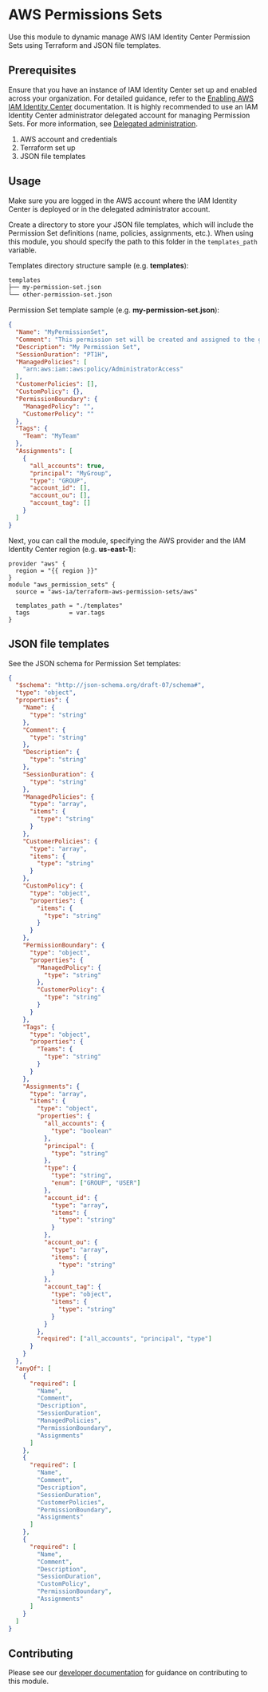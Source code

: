 # AWS Permissions Sets

Use this module to dynamic manage AWS IAM Identity Center Permission Sets using Terraform and JSON file templates.

## Prerequisites

Ensure that you have an instance of IAM Identity Center set up and enabled across your organization. For detailed guidance, refer to the [Enabling AWS IAM Identity Center](https://docs.aws.amazon.com/singlesignon/latest/userguide/get-set-up-for-idc.html) documentation. It is highly recommended to use an IAM Identity Center administrator delegated account for managing Permission Sets. For more information, see [Delegated administration](https://docs.aws.amazon.com/singlesignon/latest/userguide/delegated-admin.html).

1. AWS account and credentials
2. Terraform set up
3. JSON file templates

## Usage

Make sure you are logged in the AWS account where the IAM Identity Center is deployed or in the delegated administrator account.

Create a directory to store your JSON file templates, which will include the Permission Set definitions (name, policies, assignments, etc.). When using this module, you should specify the path to this folder in the `templates_path` variable.

Templates directory structure sample (e.g. **templates**):

```bash
templates
├── my-permission-set.json
└── other-permission-set.json
```

Permission Set template sample (e.g. **my-permission-set.json**):

```json
{
  "Name": "MyPermissionSet",
  "Comment": "This permission set will be created and assigned to the group MyGroup for all accounts within the organization.",
  "Description": "My Permission Set",
  "SessionDuration": "PT1H",
  "ManagedPolicies": [
    "arn:aws:iam::aws:policy/AdministratorAccess"
  ],
  "CustomerPolicies": [],
  "CustomPolicy": {},
  "PermissionBoundary": {
    "ManagedPolicy": "",
    "CustomerPolicy": ""
  },
  "Tags": {
    "Team": "MyTeam"
  },
  "Assignments": [
    {
      "all_accounts": true,
      "principal": "MyGroup",
      "type": "GROUP",
      "account_id": [],
      "account_ou": [],
      "account_tag": []
    }
  ]
}
```

Next, you can call the module, specifying the AWS provider and the IAM Identity Center region (e.g. **us-east-1**):

```hcl
provider "aws" {
  region = "{{ region }}"
}
module "aws_permission_sets" {
  source = "aws-ia/terraform-aws-permission-sets/aws"

  templates_path = "./templates"
  tags           = var.tags
}
```

## JSON file templates

See the JSON schema for Permission Set templates:

```json
{
  "$schema": "http://json-schema.org/draft-07/schema#",
  "type": "object",
  "properties": {
    "Name": {
      "type": "string"
    },
    "Comment": {
      "type": "string"
    },
    "Description": {
      "type": "string"
    },
    "SessionDuration": {
      "type": "string"
    },
    "ManagedPolicies": {
      "type": "array",
      "items": {
        "type": "string"
      }
    },
    "CustomerPolicies": {
      "type": "array",
      "items": {
        "type": "string"
      }
    },
    "CustomPolicy": {
      "type": "object",
      "properties": {
        "items": {
          "type": "string"
        }
      }
    },
    "PermissionBoundary": {
      "type": "object",
      "properties": {
        "ManagedPolicy": {
          "type": "string"
        },
        "CustomerPolicy": {
          "type": "string"
        }
      }
    },
    "Tags": {
      "type": "object",
      "properties": {
        "Teams": {
          "type": "string"
        }
      }
    },
    "Assignments": {
      "type": "array",
      "items": {
        "type": "object",
        "properties": {
          "all_accounts": {
            "type": "boolean"
          },
          "principal": {
            "type": "string"
          },
          "type": {
            "type": "string",
            "enum": ["GROUP", "USER"]
          },
          "account_id": {
            "type": "array",
            "items": {
              "type": "string"
            }
          },
          "account_ou": {
            "type": "array",
            "items": {
              "type": "string"
            }
          },
          "account_tag": {
            "type": "object",
            "items": {
              "type": "string"
            }
          }
        },
        "required": ["all_accounts", "principal", "type"]
      }
    }
  },
  "anyOf": [
    {
      "required": [
        "Name",
        "Comment",
        "Description",
        "SessionDuration",
        "ManagedPolicies",
        "PermissionBoundary",
        "Assignments"
      ]
    },
    {
      "required": [
        "Name",
        "Comment",
        "Description",
        "SessionDuration",
        "CustomerPolicies",
        "PermissionBoundary",
        "Assignments"
      ]
    },
    {
      "required": [
        "Name",
        "Comment",
        "Description",
        "SessionDuration",
        "CustomPolicy",
        "PermissionBoundary",
        "Assignments"
      ]
    }
  ]
}
```

## Contributing

Please see our [developer documentation](https://github.com/aws-ia/terraform-aws-permission-sets/blob/main/CONTRIBUTING.md) for guidance on contributing to this module.
